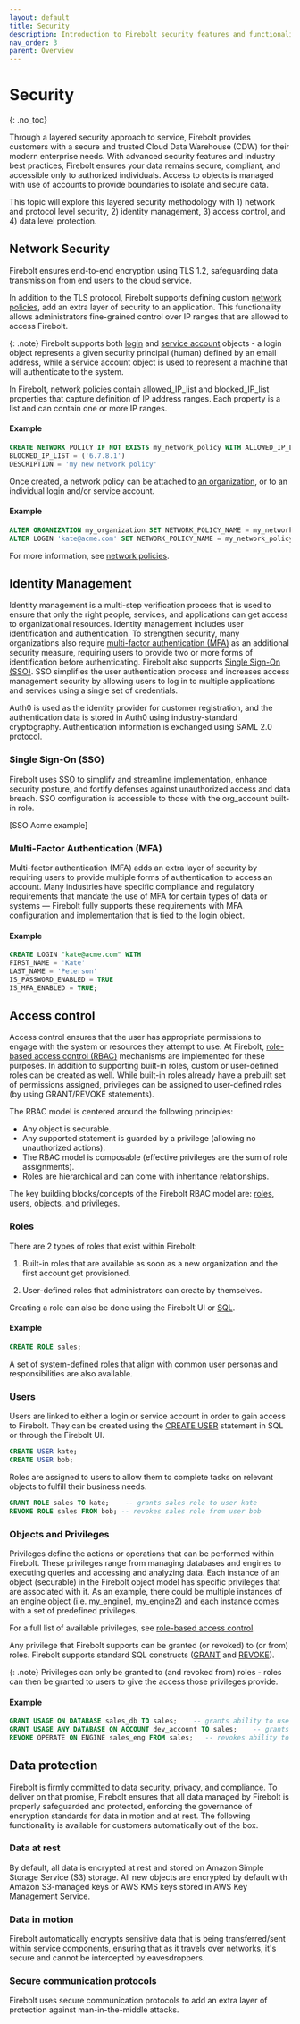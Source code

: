 ```yaml
---
layout: default
title: Security
description: Introduction to Firebolt security features and functionality
nav_order: 3
parent: Overview
---
```


# Security
{: .no_toc}

Through a layered security approach to service, Firebolt provides customers with a secure and trusted Cloud Data Warehouse (CDW) for their modern enterprise needs. With advanced security features and industry best practices, Firebolt ensures your data remains secure, compliant, and accessible only to authorized individuals. Access to objects is managed with use of accounts to provide boundaries to isolate and secure data. 

This topic will explore this layered security methodology with 1) network and protocol level security, 2) identity management, 3) access control, and 4) data level protection. 

## Network Security

Firebolt ensures end-to-end encryption using TLS 1.2, safeguarding data transmission from end users to the cloud service. 

In addition to the TLS protocol, Firebolt supports defining custom [network policies](../Guides/managing-your-organization/network-policies.md), add an extra layer of security to an application. This functionality allows administrators fine-grained control over IP ranges that are allowed to access Firebolt. 

{: .note}
Firebolt supports both [login](../Guides/managing-your-organization/managing-logins.md) and [service account](../Guides/managing-your-organization/service-accounts.md) objects - a login object represents a given security principal (human) defined by an email address, while a service account object is used to represent a machine that will authenticate to the system.

In Firebolt, network policies contain allowed_IP_list and blocked_IP_list properties that capture definition of IP address ranges. Each property is a list and can contain one or more IP ranges.

#### Example

```sql
CREATE NETWORK POLICY IF NOT EXISTS my_network_policy WITH ALLOWED_IP_LIST = (‘4.5.6.1’, ‘2.4.5.1’) 
BLOCKED_IP_LIST = ('6.7.8.1') 
DESCRIPTION = 'my new network policy'
```

Once created, a network policy can be attached to [an organization](../Guides/managing-your-organization/creating-an-organization.md), or to an individual login and/or service account. 

#### Example

```sql
ALTER ORGANIZATION my_organization SET NETWORK_POLICY_NAME = my_network_policy;
ALTER LOGIN 'kate@acme.com' SET NETWORK_POLICY_NAME = my_network_policy;
```

For more information, see [network policies](../Guides/managing-your-organization/network-policies.md).

## Identity Management

Identity management is a multi-step verification process that is used to ensure that only the right people, services, and applications can get access to organizational resources. Identity management includes user identification and authentication. To strengthen security, many organizations also require [multi-factor authentication (MFA)](../Guides/managing-your-organization/enabling-mfa.md) as an additional  security measure, requiring users to provide two or more forms of identification before authenticating. Firebolt also supports [Single Sign-On (SSO)](../Guides/managing-your-organization/sso/sso.md). SSO simplifies the user authentication process and increases access management security by allowing users to log in to multiple applications and services using a single set of credentials.

Auth0 is used as the identity provider for customer registration, and the authentication data is stored in Auth0 using industry-standard cryptography. Authentication information is exchanged using SAML 2.0 protocol.

### Single Sign-On (SSO)

Firebolt uses SSO to simplify and streamline implementation, enhance security posture, and fortify defenses against unauthorized access and data breach. SSO configuration is accessible to those with the org_account built-in role.

[SSO Acme example]

### Multi-Factor Authentication (MFA)

Multi-factor authentication (MFA) adds an extra layer of security by requiring users to provide multiple forms of authentication to access an account. Many industries have specific compliance and regulatory requirements that mandate the use of MFA for certain types of data or systems — Firebolt fully supports these requirements with MFA configuration and implementation that is tied to the login object.

#### Example

```sql
CREATE LOGIN "kate@acme.com" WITH
FIRST_NAME = 'Kate'
LAST_NAME = 'Peterson'
IS_PASSWORD_ENABLED = TRUE
IS_MFA_ENABLED = TRUE;
```

## Access control

Access control ensures that the user has appropriate permissions to engage with the system or resources they attempt to use. At Firebolt, [role-based access control (RBAC)](../Guides/managing-your-organization/rbac.md) mechanisms are implemented for these purposes. In addition to supporting built-in roles, custom or user-defined roles can be created as well. While built-in roles already have a prebuilt set of permissions assigned, privileges can be assigned to user-defined roles (by using GRANT/REVOKE statements).

The RBAC model is centered around the following principles: 
- Any object is  securable.
- Any supported statement is guarded by a privilege (allowing no unauthorized actions).
- The RBAC model is composable (effective privileges are the sum of role assignments).
- Roles are hierarchical and can come with inheritance relationships.

The key building blocks/concepts of the Firebolt RBAC model are: [roles](#roles), [users](#users), [objects, and privileges](#objects-and-privileges). 

### Roles 

There are 2 types of roles that exist within Firebolt: 
1) Built-in roles that are available as soon as a new organization and the first account get provisioned.

2) User-defined roles that administrators can create by themselves. 

Creating a role can also be done using the Firebolt UI or [SQL](../sql_reference/commands/access-control/create-role.md).

#### Example

```sql
CREATE ROLE sales;
```
 
A set of [system-defined roles](../Guides/managing-your-organization/rbac.md#system-defined-roles) that align with common user personas and responsibilities are also available. 

### Users

Users are linked to either a login or service account in order to gain access to Firebolt. They can be created using the [CREATE USER](../sql_reference/commands/access-control/create-user.md) statement in SQL or through the Firebolt UI. 

```sql
CREATE USER kate;
CREATE USER bob;
 ```

Roles are assigned to users to allow them to complete tasks on relevant objects to fulfill their business needs.

```sql
GRANT ROLE sales TO kate;    -- grants sales role to user kate
REVOKE ROLE sales FROM bob; -- revokes sales role from user bob 
```

### Objects and Privileges

Privileges define the actions or operations that can be performed within Firebolt. These privileges range from managing databases and engines to executing queries and accessing and analyzing data. Each instance of an object (securable) in the Firebolt object model has specific privileges that are associated with it. As an example, there could be multiple instances of an engine object (i.e. my_engine1, my_engine2) and each instance comes with a set of predefined privileges.

For a full list of available privileges, see [role-based access control](../Guides/managing-your-organization/rbac.md#privileges).

Any privilege that Firebolt supports can be granted (or revoked) to (or from) roles. Firebolt supports standard SQL constructs ([GRANT](../sql_reference/commands/access-control/grant.md) and [REVOKE](../sql_reference/commands/access-control/revoke.md)). 

{: .note}
Privileges can only be granted to (and revoked from) roles - roles can then be granted to users to give the access those privileges provide.

#### Example

```sql
GRANT USAGE ON DATABASE sales_db TO sales;    -- grants ability to use sales_db database to sales role
GRANT USAGE ANY DATABASE ON ACCOUNT dev_account TO sales;    -- grants ability to use any database in dev_account account to sales role
REVOKE OPERATE ON ENGINE sales_eng FROM sales;   -- revokes ability to START and STOP engine sales_eng from sales role
```

## Data protection

Firebolt is firmly committed to data security, privacy, and compliance. To deliver on that promise, Firebolt ensures that all data managed by Firebolt is properly safeguarded and protected, enforcing the governance of encryption standards for data in motion and at rest. The following functionality is available for customers automatically out of the box.

### Data at rest
By default, all data is encrypted at rest and stored on Amazon Simple Storage Service (S3) storage. All new objects are encrypted by default with Amazon S3-managed keys or AWS KMS keys stored in AWS Key Management Service. 

### Data in motion
Firebolt automatically encrypts sensitive data that is being transferred/sent within service components, ensuring that as it travels over networks, it's secure and cannot be intercepted by eavesdroppers. 

### Secure communication protocols
Firebolt uses secure communication protocols to add an extra layer of protection against man-in-the-middle attacks.